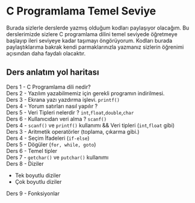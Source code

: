 # C Programlama Temel Seviye

Burada sizlerle derslerde yazmış olduğum kodları paylaşıyor olacağım. Bu derslerimizde sizlere C programlama dilini temel seviyede öğretmeye başlayıp ileri seviyeye kadar taşımayı öngörüyorum. Kodları burada paylaştıklarıma bakrak kendi parmaklarınızla yazmanız sizlerin öğrenimi açısından daha faydalı olacaktır. 

## Ders anlatım yol haritası

Ders 1 - C Programlama dili nedir? <br/>
Ders 2 - Yazılım yazabilmemiz için gerekli programın indirilmesi. <br/> 
Ders 3 - Ekrana yazı yazdırma işlevi. `printf()`<br/>
Ders 4 - Yorum satırları nasıl yapılır ?<br/>
Ders 5 - Veri Tipleri nelerdir ? `int`,`float`,`double`,`char`<br/>
Ders 6 - Kullanıcıdan veri alma ? `scanf()`<br/>
Ders 4 - `scanf()` ve `printf()` kullanımı  && Veri tipleri (`int`,`float` gibi)<br/>
Ders 3 - Aritmetik operatörler (toplama, çıkarma gibi.)	<br/>
Ders 4 - Seçim İfadeleri (`if-else`) 	<br/>
Ders 5 - Dögüler	(`for, while, goto`)<br/>
Ders 6 - Temel tipler	<br/>
Ders 7 - `getchar()` ve `putchar()` kullanımı <br/>
Ders 8 - Diziler <br/>
- Tek boyutlu diziler <br/>
- Çok boyutlu diziler <br/>

Ders 9 - Fonksiyonlar	<br/>

